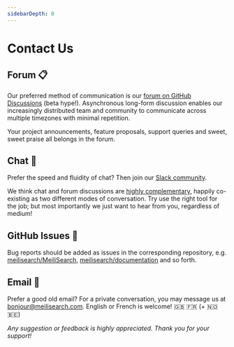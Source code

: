 ```yaml
---
sidebarDepth: 0
---
```

# Contact Us

## Forum 📋

Our preferred method of communication is our [forum on GitHub Discussions](https://github.com/meilisearch/MeiliSearch/discussions) (beta hype!). Asynchronous long-form discussion enables our increasingly distributed team and community to communicate across multiple timezones with minimal repetition.

Your project announcements, feature proposals, support queries and sweet, sweet praise all belongs in the forum.

## Chat 💬

Prefer the speed and fluidity of chat? Then join our [Slack community](https://slack.meilisearch.com/).

We think chat and forum discussions are [highly complementary](https://blog.discourse.org/2018/04/effectively-using-discourse-together-with-group-chat/), happily co-existing as two different modes of conversation. Try use the right tool for the job; but most importantly we just want to hear from you, regardless of medium!

## GitHub Issues 🔩

Bug reports should be added as issues in the corresponding repository, e.g. [meilisearch/MeiliSearch](https://github.com/meilisearch/MeiliSearch/issues), [meilisearch/documentation](https://github.com/meilisearch/documentation/issues) and so forth.

## Email 💌

Prefer a good old email? For a private conversation, you may message us at [bonjour@meilisearch.com](mailto:bonjour@meilisearch.com). English or French is welcome! 🇬🇧 🇫🇷 (+ 🇳🇴 🇧🇪)

_Any suggestion or feedback is highly appreciated. Thank you for your support!_

